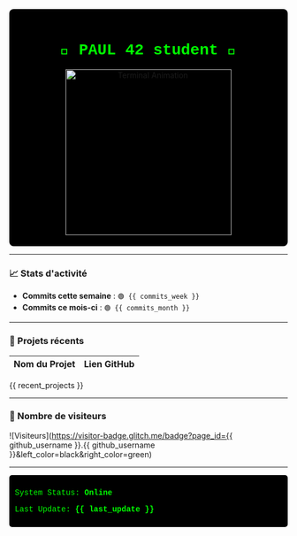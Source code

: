 <div align="center" style="background-color: black; padding: 20px; border-radius: 8px;">
  <h1 style="color: #00ff00; font-family: 'Courier New', monospace;">👾 PAUL 42 student 👾</h1>
  <img src="https://user-images.githubusercontent.com/76850574/123372234-123bd280-d5f9-11eb-9e79-f26ac16bdf4d.gif" width="300" alt="Terminal Animation"/>
</div>

---

### 📈 Stats d'activité

- **Commits cette semaine** : `🟢 {{ commits_week }}`
- **Commits ce mois-ci** : `🟢 {{ commits_month }}`

---

### 📂 Projets récents

| Nom du Projet       | Lien GitHub                                        |
|---------------------|----------------------------------------------------|
{{ recent_projects }}

---

### 👀 Nombre de visiteurs

![Visiteurs](https://visitor-badge.glitch.me/badge?page_id={{ github_username }}.{{ github_username }}&left_color=black&right_color=green)

---

<div style="color: #00ff00; font-family: 'Courier New', monospace; background-color: black; padding: 10px; border-radius: 5px;">
  <p>System Status: <strong>Online</strong></p>
  <p>Last Update: <strong>{{ last_update }}</strong></p>
</div>
